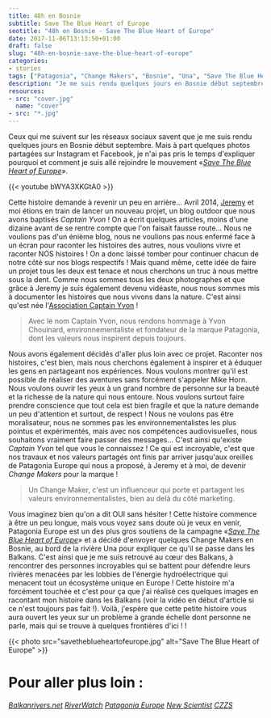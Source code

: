 ```yaml
---
title: 48h en Bosnie
subtitle: Save The Blue Heart of Europe
seotitle: "48h en Bosnie - Save The Blue Heart of Europe"
date: 2017-11-06T13:13:50+01:00
draft: false
slug: "48h-en-bosnie-save-the-blue-heart-of-europe"
categories:
- stories
tags: ["Patagonia", "Change Makers", "Bosnie", "Una", "Save The Blue Heart of Europe", "aventure", "Ecologie", "environnement"]
description: "Je me suis rendu quelques jours en Bosnie début septembre. pour rejoindre le mouvement «Save The Blue Heart of Europe ». Je vous raconte tout ça en vidéo !"
resources:
- src: "cover.jpg"
  name: "cover"
- src: "*.jpg"
---
```


Ceux qui me suivent sur les réseaux sociaux savent que je me suis rendu quelques jours en Bosnie début septembre. Mais à part quelques photos partagées sur Instagram et Facebook, je n'ai pas pris le temps d'expliquer pourquoi et comment je suis allé rejoindre le mouvement «[_Save The Blue Heart of Europe_](http://www.balkanrivers.net/)_»_.

<div>{{< youtube bWYA3XKGtA0 >}}</div>

Cette histoire demande à revenir un peu en arrière... Avril 2014, [Jeremy](http://djisupertramp.com/) et moi étions en train de lancer un nouveau projet, un blog outdoor que nous avons baptisés _Captain Yvon_ ! On a écrit quelques articles, moins d'une dizaine avant de se rentre compte que l'on faisait fausse route... Nous ne voulions pas d'un énième blog, nous ne voulions pas nous enfermé face à un écran pour raconter les histoires des autres, nous voulions vivre et raconter NOS histoires ! On a donc laissé tomber pour continuer chacun de notre côté sur nos blogs respectifs ! Mais quand même, cette idée de faire un projet tous les deux est tenace et nous cherchons un truc à nous mettre sous la dent. Comme nous sommes tous les deux photographes et que grâce à Jeremy je suis également devenu vidéaste, nous nous sommes mis à documenter les histoires que nous vivons dans la nature. C'est ainsi qu'est née l'[Association Captain Yvon](http://captainyvon.fr/) !

> Avec le nom Captain Yvon, nous rendons hommage à Yvon Chouinard, environnementaliste et fondateur de la marque Patagonia, dont les valeurs nous inspirent depuis toujours.

Nous avons également décidés d'aller plus loin avec ce projet. Raconter nos histoires, c'est bien, mais nous cherchons également à inspirer et à éduquer les gens en partageant nos expériences. Nous voulons montrer qu'il est possible de réaliser des aventures sans forcément s'appeler Mike Horn. Nous voulons ouvrir les yeux à un grand nombre de personne sur la beauté et la richesse de la nature qui nous entoure. Nous voulons surtout faire prendre conscience que tout cela est bien fragile et que la nature demande un peu d'attention et surtout, de respect ! Nous ne voulons pas être moralisateur, nous ne sommes pas les environnementalistes les plus pointus et expérimentés, mais avec nos compétences audiovisuelles, nous souhaitons vraiment faire passer des messages... C'est ainsi qu'existe _Captain Yvon_ tel que vous le connaissez ! Ce qui est incroyable, c'est que nos travaux et nos valeurs partagés ont finis par arriver jusqu'aux oreilles de Patagonia Europe qui nous a proposé, à Jeremy et à moi, de devenir _Change Makers_ pour la marque !

> Un Change Maker, c'est un influenceur qui porte et partagent les valeurs environnementalistes, bien au delà du côté marketing.

Vous imaginez bien qu'on a dit OUI sans hésiter ! Cette histoire commence à être un peu longue, mais vous voyez sans doute où je veux en venir, Patagonia Europe est un des plus gros soutiens de la campagne «[_Save The Blue Heart of Europe_](http://www.balkanrivers.net/)_»_ et a décidé d'envoyer quelques Change Makers en Bosnie, au bord de la rivière Una pour expliquer ce qu'il se passe dans les Balkans. C'est ainsi que je me suis retrouvé au cœur des Balkans, à rencontrer des personnes incroyables qui se battent pour défendre leurs rivières menacées par les lobbies de l'énergie hydroélectrique qui menacent tout un écosystème unique en Europe ! Cette histoire m'a forcément touchée et c'est pour ça que j'ai réalisé ces quelques images en racontant mon histoire dans les Balkans (voir la vidéo en début d'article si ce n'est toujours pas fait !). Voilà, j'espère que cette petite histoire vous aura ouvert les yeux sur un problème à grande échelle dont personne ne parle, mais qui se trouve à quelques frontières d'ici ! !

{{< photo src="savetheblueheartofeurope.jpg" alt="Save The Blue Heart of Europe" >}}

# Pour aller plus loin :

_[Balkanrivers.net](http://www.balkanrivers.net/)_
_[RiverWatch](http://riverwatch.eu/)_
_[Patagonia Europe](https://www.patagonia.com/blog/tag/save-the-blue-heart-of-europe/)_
_[New Scientist](https://www.newscientist.com/article/mg23531420-200-europes-last-wildernesses-are-under-threat-can-we-save-them/)_
_[CZZS](http://czzs.org/english-vijesti/?lang=en)_
